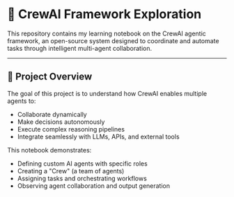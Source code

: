 # 🤖 CrewAI Framework Exploration

This repository contains my learning notebook on the CrewAI agentic framework, an open-source system designed to coordinate and automate tasks through intelligent multi-agent collaboration.

---

## 🧠 Project Overview
The goal of this project is to understand how CrewAI enables multiple agents to:
- Collaborate dynamically
- Make decisions autonomously
- Execute complex reasoning pipelines
- Integrate seamlessly with LLMs, APIs, and external tools

This notebook demonstrates:
- Defining custom AI agents with specific roles
- Creating a "Crew" (a team of agents)
- Assigning tasks and orchestrating workflows
- Observing agent collaboration and output generation

